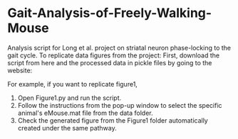 # Gait-Analysis-of-Freely-Walking-Mouse
Analysis script for Long et al. project on striatal neuron phase-locking to the gait cycle.
To replicate data figures from the project:
First, download the script from here and the processed data in pickle files by going to the website:

For example, if you want to replicate figure1, 
1. Open Figure1.py and run the script. 
2. Follow the instructions from the pop-up window to select the specific animal's eMouse.mat file from the data folder.
3. Check the generated figure from the Figure1 folder automatically created under the same pathway.
